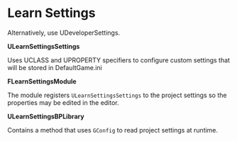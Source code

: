 # Learn Settings

Alternatively, use UDeveloperSettings.

**ULearnSettingsSettings**

Uses UCLASS and UPROPERTY specifiers to configure custom settings that will be stored in DefaultGame.ini

**FLearnSettingsModule**

The module registers `ULearnSettingsSettings` to the project settings so the properties may be edited in the editor.

**ULearnSettingsBPLibrary**

Contains a method that uses `GConfig` to read project settings at runtime.

